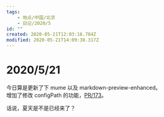 ```yaml
---
tags:
    - 地点/中国/北京
    - 日记/2020/5
id: ""
created: 2020-05-21T12:03:16.784Z
modified: 2020-05-21T14:09:38.317Z
---
```

# 2020/5/21
今日算是更新了下 mume 以及 markdown-preview-enhanced。  
增加了修改 configPath 的功能，[PR/173](https://github.com/shd101wyy/mume/pull/173)。

话说，夏天是不是已经来了？


